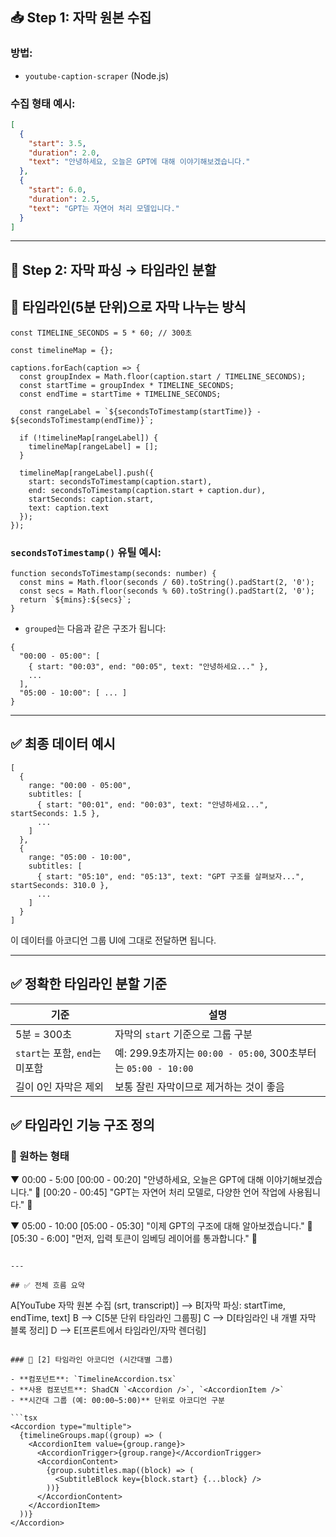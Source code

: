 ## 📥 Step 1: 자막 원본 수집

### 방법:

- `youtube-caption-scraper` (Node.js)

### 수집 형태 예시:

```json
[
  {
    "start": 3.5,
    "duration": 2.0,
    "text": "안녕하세요, 오늘은 GPT에 대해 이야기해보겠습니다."
  },
  {
    "start": 6.0,
    "duration": 2.5,
    "text": "GPT는 자연어 처리 모델입니다."
  }
]
```

---

## 🧮 Step 2: 자막 파싱 → 타임라인 분할

## 🧠 타임라인(5분 단위)으로 자막 나누는 방식

```
const TIMELINE_SECONDS = 5 * 60; // 300초

const timelineMap = {};

captions.forEach(caption => {
  const groupIndex = Math.floor(caption.start / TIMELINE_SECONDS);
  const startTime = groupIndex * TIMELINE_SECONDS;
  const endTime = startTime + TIMELINE_SECONDS;

  const rangeLabel = `${secondsToTimestamp(startTime)} - ${secondsToTimestamp(endTime)}`;

  if (!timelineMap[rangeLabel]) {
    timelineMap[rangeLabel] = [];
  }

  timelineMap[rangeLabel].push({
    start: secondsToTimestamp(caption.start),
    end: secondsToTimestamp(caption.start + caption.dur),
    startSeconds: caption.start,
    text: caption.text
  });
});

```

### `secondsToTimestamp()` 유틸 예시:

```
function secondsToTimestamp(seconds: number) {
  const mins = Math.floor(seconds / 60).toString().padStart(2, '0');
  const secs = Math.floor(seconds % 60).toString().padStart(2, '0');
  return `${mins}:${secs}`;
}

```

- `grouped`는 다음과 같은 구조가 됩니다:

```
{
  "00:00 - 05:00": [
    { start: "00:03", end: "00:05", text: "안녕하세요..." },
    ...
  ],
  "05:00 - 10:00": [ ... ]
}

```

---

## ✅ 최종 데이터 예시

```
[
  {
    range: "00:00 - 05:00",
    subtitles: [
      { start: "00:01", end: "00:03", text: "안녕하세요...", startSeconds: 1.5 },
      ...
    ]
  },
  {
    range: "05:00 - 10:00",
    subtitles: [
      { start: "05:10", end: "05:13", text: "GPT 구조를 살펴보자...", startSeconds: 310.0 },
      ...
    ]
  }
]

```

이 데이터를 아코디언 그룹 UI에 그대로 전달하면 됩니다.

---

## ✅ 정확한 타임라인 분할 기준

| 기준                           | 설명                                                           |
| ------------------------------ | -------------------------------------------------------------- |
| 5분 = 300초                    | 자막의 `start` 기준으로 그룹 구분                              |
| `start`는 포함, `end`는 미포함 | 예: 299.9초까지는 `00:00 - 05:00`, 300초부터는 `05:00 - 10:00` |
| 길이 0인 자막은 제외           | 보통 잘린 자막이므로 제거하는 것이 좋음                        |

## ✅ 타임라인 기능 구조 정의

### 🎯 원하는 형태

▼ 00:00 - 5:00
[00:00 - 00:20] "안녕하세요, 오늘은 GPT에 대해 이야기해보겠습니다." 🔖
[00:20 - 00:45] "GPT는 자연어 처리 모델로, 다양한 언어 작업에 사용됩니다." 🔖

▼ 05:00 - 10:00
[05:00 - 05:30] "이제 GPT의 구조에 대해 알아보겠습니다." 🔖
[05:30 - 6:00] "먼저, 입력 토큰이 임베딩 레이어를 통과합니다." 🔖

```

---

## ✅ 전체 흐름 요약

```

A[YouTube 자막 원본 수집 (srt, transcript)] --> B[자막 파싱: startTime, endTime, text]
B --> C[5분 단위 타임라인 그룹핑]
C --> D[타임라인 내 개별 자막 블록 정리]
D --> E[프론트에서 타임라인/자막 렌더링]

````

### 🔹 [2] 타임라인 아코디언 (시간대별 그룹)

- **컴포넌트**: `TimelineAccordion.tsx`
- **사용 컴포넌트**: ShadCN `<Accordion />`, `<AccordionItem />`
- **시간대 그룹 (예: 00:00~5:00)** 단위로 아코디언 구분

```tsx
<Accordion type="multiple">
  {timelineGroups.map((group) => (
    <AccordionItem value={group.range}>
      <AccordionTrigger>{group.range}</AccordionTrigger>
      <AccordionContent>
        {group.subtitles.map((block) => (
          <SubtitleBlock key={block.start} {...block} />
        ))}
      </AccordionContent>
    </AccordionItem>
  ))}
</Accordion>

````
